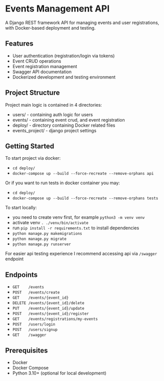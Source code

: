 # Events Management API

A Django REST framework API for managing events and user registrations, with Docker-based deployment and testing.

## Features

- User authentication (registration/login via tokens)
- Event CRUD operations
- Event registration management
- Swagger API documentation
- Dockerized development and testing environment

## Project Structure

Project main logic is contained in 4 directories:

- users/ - containing auth logic for users
- events/ - containing event crud, and event registration
- deploy/ - directory containing Docker related files
- events_project/ - django project settings

## Getting Started

To start project via docker:
- ```cd deploy/```
- ```docker-compose up --build --force-recreate --remove-orphans api```
  
Or if you want to run tests in docker container you may:
- ```cd deploy/```
- ```docker-compose up --build --force-recreate --remove-orphans tests```
  
To start locally:
- you need to create venv first, for example ```python3 -m venv venv```
- activate venv ```. ./venv/bin/activate```
- run ```pip install -r requirements.txt``` to install dependencies
- ```python manage.py makemigrations```
- ```python manage.py migrate```
- ```python manage.py runserver```

For easier api testing experience I recommend accessing api via ```/swagger``` endpoint

## Endpoints

- ```GET    /events```
- ```POST   /events/create```
- ```GET    /events/{event_id}```
- ```DELETE /events/{event_id}/delete```
- ```PUT    /events/{event_id}/update```
- ```POST   /events/{event_id}/register```
- ```GET    /events/registrations/my-events```
- ```POST   /users/login```
- ```POST   /users/signup```
- ```GET    /swagger```

## Prerequisites

- Docker 
- Docker Compose 
- Python 3.10+ (optional for local development)
